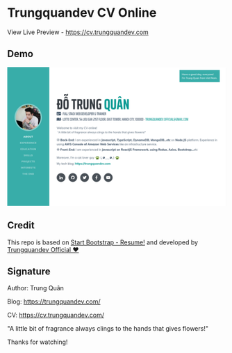 # Trungquandev CV Online
View Live Preview - https://cv.trungquandev.com

## Demo
![trungquandev-cv-online](https://github.com/trungquandev/cv.trungquandev.com/blob/873d04c30cf6d2c4865b75f869ab4aec77d2bdda/public/img/demo-cv.png)

## Credit
This repo is based on [Start Bootstrap - Resume!](https://github.com/StartBootstrap/startbootstrap-resume) and developed by [Trungquandev Official ❤️](https://www.youtube.com/c/TrungquandevOfficial)

## Signature
Author: Trung Quân

Blog: https://trungquandev.com/

CV: https://cv.trungquandev.com/

"A little bit of fragrance always clings to the hands that gives flowers!"

Thanks for watching!
